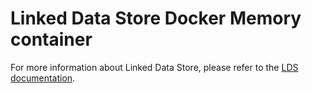 # Linked Data Store Docker Memory container

For more information about Linked Data Store, please refer to the [LDS documentation](https://github.com/statisticsnorway/linked-data-store-documentation).
